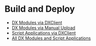 # Build and Deploy
- [DX Modules via DXClient](build_and_deploy_dx_modules.md)
- [DX Modules via Manual Upload](manual_ear_upload.md)
- [Script Applications via DXClient](build_and_deploy_scriptapps.md)
- [All DX Modules and Script Applications](build_and_deploy_all.md)
